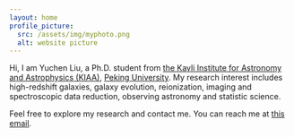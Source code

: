```yaml
---
layout: home
profile_picture:
  src: /assets/img/myphoto.png
  alt: website picture
---
```



  Hi, I am Yuchen Liu, a Ph.D. student from [the Kavli Institute for Astronomy and Astrophysics (KIAA)](http://kiaa.pku.edu.cn/), [Peking University](http://www.pku.edu.cn). My research interest includes high-redshift galaxies, galaxy evolution, reionization, imaging and spectroscopic data reduction, observing astronomy and statistic science.


  Feel free to explore my research and contact me. You can reach me at [this email](mailto:yuchen.liu@stu.pku.edu.cn).

